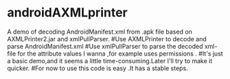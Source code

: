 # androidAXMLprinter
A demo of decoding AndroidManifest.xml from .apk file  based on AXMLPrinter2.jar and xmlPullParser.
#Use AXMLPrinter to decode and parse AndroidManifest.xml
#Use xmlPullParser to parse the decoded xml-file for the attribute values I wanna ,for example uses permissions .
#It's just a basic demo,and it seems a little time-consuming.Later I'll try to make it quicker.
#For now to use this code is easy .It has a stable steps.
